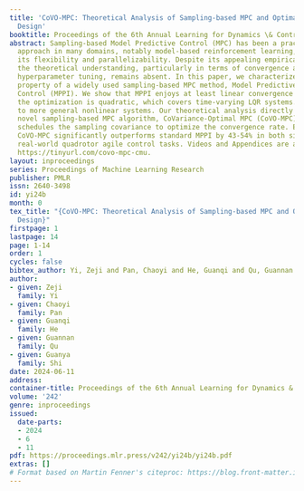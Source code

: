 ```yaml
---
title: 'CoVO-MPC: Theoretical Analysis of Sampling-based MPC and Optimal Covariance
  Design'
booktitle: Proceedings of the 6th Annual Learning for Dynamics \& Control Conference
abstract: Sampling-based Model Predictive Control (MPC) has been a practical and effective
  approach in many domains, notably model-based reinforcement learning, thanks to
  its flexibility and parallelizability. Despite its appealing empirical performance,
  the theoretical understanding, particularly in terms of convergence analysis and
  hyperparameter tuning, remains absent. In this paper, we characterize the convergence
  property of a widely used sampling-based MPC method, Model Predictive Path Integral
  Control (MPPI). We show that MPPI enjoys at least linear convergence rates when
  the optimization is quadratic, which covers time-varying LQR systems. We then extend
  to more general nonlinear systems. Our theoretical analysis directly leads to a
  novel sampling-based MPC algorithm, CoVariance-Optimal MPC (CoVO-MPC) that optimally
  schedules the sampling covariance to optimize the convergence rate. Empirically,
  CoVO-MPC significantly outperforms standard MPPI by 43-54% in both simulations and
  real-world quadrotor agile control tasks. Videos and Appendices are available at
  https://tinyurl.com/covo-mpc-cmu.
layout: inproceedings
series: Proceedings of Machine Learning Research
publisher: PMLR
issn: 2640-3498
id: yi24b
month: 0
tex_title: "{CoVO-MPC: Theoretical Analysis of Sampling-based MPC and Optimal Covariance
  Design}"
firstpage: 1
lastpage: 14
page: 1-14
order: 1
cycles: false
bibtex_author: Yi, Zeji and Pan, Chaoyi and He, Guanqi and Qu, Guannan and Shi, Guanya
author:
- given: Zeji
  family: Yi
- given: Chaoyi
  family: Pan
- given: Guanqi
  family: He
- given: Guannan
  family: Qu
- given: Guanya
  family: Shi
date: 2024-06-11
address:
container-title: Proceedings of the 6th Annual Learning for Dynamics & Control Conference
volume: '242'
genre: inproceedings
issued:
  date-parts:
  - 2024
  - 6
  - 11
pdf: https://proceedings.mlr.press/v242/yi24b/yi24b.pdf
extras: []
# Format based on Martin Fenner's citeproc: https://blog.front-matter.io/posts/citeproc-yaml-for-bibliographies/
---
```

